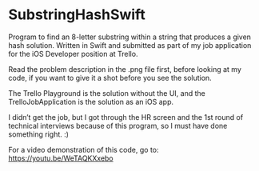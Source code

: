 # SubstringHashSwift

Program to find an 8-letter substring within a string that produces a given hash solution. Written in Swift and submitted as part of my job application for the iOS Developer position at Trello.

Read the problem description in the .png file first, before looking at my code, if you want to give it a shot before you see the solution.

The Trello Playground is the solution without the UI, and the TrelloJobApplication is the solution as an iOS app.

I didn’t get the job, but I got through the HR screen and the 1st round of technical interviews because of this program, so I must have done something right. :)

For a video demonstration of this code, go to:
https://youtu.be/WeTAQKXxebo
